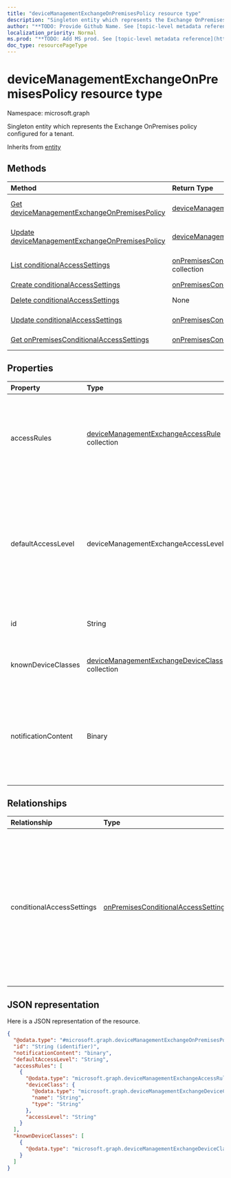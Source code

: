 ```yaml
---
title: "deviceManagementExchangeOnPremisesPolicy resource type"
description: "Singleton entity which represents the Exchange OnPremises policy configured for a tenant."
author: "**TODO: Provide Github Name. See [topic-level metadata reference](https://msgo.azurewebsites.net/add/document/guidelines/metadata.html#topic-level-metadata)**"
localization_priority: Normal
ms.prod: "**TODO: Add MS prod. See [topic-level metadata reference](https://msgo.azurewebsites.net/add/document/guidelines/metadata.html#topic-level-metadata)**"
doc_type: resourcePageType
---
```


# deviceManagementExchangeOnPremisesPolicy resource type


Namespace: microsoft.graph

Singleton entity which represents the Exchange OnPremises policy configured for a tenant.


Inherits from [entity](../resources/entity.md)

## Methods
|Method|Return Type|Description|
|:---|:---|:---|
|[Get deviceManagementExchangeOnPremisesPolicy](../api/devicemanagementexchangeonpremisespolicy-get.md)|[deviceManagementExchangeOnPremisesPolicy](../resources/devicemanagementexchangeonpremisespolicy.md)|Read the properties and relationships of a [deviceManagementExchangeOnPremisesPolicy](../resources/devicemanagementexchangeonpremisespolicy.md) object.|
|[Update deviceManagementExchangeOnPremisesPolicy](../api/devicemanagementexchangeonpremisespolicy-update.md)|[deviceManagementExchangeOnPremisesPolicy](../resources/devicemanagementexchangeonpremisespolicy.md)|Update the properties of a [deviceManagementExchangeOnPremisesPolicy](../resources/devicemanagementexchangeonpremisespolicy.md) object.|
|[List conditionalAccessSettings](../api/devicemanagementexchangeonpremisespolicy-list-conditionalaccesssettings.md)|[onPremisesConditionalAccessSettings](../resources/onpremisesconditionalaccesssettings.md) collection|Get the onPremisesConditionalAccessSettings from the conditionalAccessSettings navigation property.|
|[Create conditionalAccessSettings](../api/devicemanagementexchangeonpremisespolicy-post-conditionalaccesssettings.md)|[onPremisesConditionalAccessSettings](../resources/onpremisesconditionalaccesssettings.md)|Create a new conditionalAccessSettings object.|
|[Delete conditionalAccessSettings](../api/devicemanagementexchangeonpremisespolicy-delete-conditionalaccesssettings.md)|None|Delete a [onPremisesConditionalAccessSettings](../resources/onpremisesconditionalaccesssettings.md) object.|
|[Update conditionalAccessSettings](../api/devicemanagementexchangeonpremisespolicy-update-conditionalaccesssettings.md)|[onPremisesConditionalAccessSettings](../resources/onpremisesconditionalaccesssettings.md)|Update the properties of a conditionalAccessSettings object.|
|[Get onPremisesConditionalAccessSettings](../api/onpremisesconditionalaccesssettings-get.md)|[onPremisesConditionalAccessSettings](../resources/onpremisesconditionalaccesssettings.md)|Read the properties and relationships of an [onPremisesConditionalAccessSettings](../resources/onpremisesconditionalaccesssettings.md) object.|

## Properties
|Property|Type|Description|
|:---|:---|:---|
|accessRules|[deviceManagementExchangeAccessRule](../resources/devicemanagementexchangeaccessrule.md) collection|The list of device access rules in Exchange. The access rules apply globally to the entire Exchange organization|
|defaultAccessLevel|deviceManagementExchangeAccessLevel|Default access state in Exchange. This rule applies globally to the entire Exchange organization. Possible values are: `none`, `allow`, `block`, `quarantine`.|
|id|String|**TODO: Add Description** Inherited from [entity](../resources/entity.md)|
|knownDeviceClasses|[deviceManagementExchangeDeviceClass](../resources/devicemanagementexchangedeviceclass.md) collection|The list of device classes known to Exchange|
|notificationContent|Binary|Notification text that will be sent to users quarantined by this policy. This is UTF8 encoded byte array HTML.|

## Relationships
|Relationship|Type|Description|
|:---|:---|:---|
|conditionalAccessSettings|[onPremisesConditionalAccessSettings](../resources/onpremisesconditionalaccesssettings.md)|The Exchange on premises conditional access settings. On premises conditional access will require devices to be both enrolled and compliant for mail access|

## JSON representation
Here is a JSON representation of the resource.
<!-- {
  "blockType": "resource",
  "keyProperty": "id",
  "@odata.type": "microsoft.graph.deviceManagementExchangeOnPremisesPolicy",
  "baseType": "microsoft.graph.entity",
  "openType": false
}
-->
``` json
{
  "@odata.type": "#microsoft.graph.deviceManagementExchangeOnPremisesPolicy",
  "id": "String (identifier)",
  "notificationContent": "binary",
  "defaultAccessLevel": "String",
  "accessRules": [
    {
      "@odata.type": "microsoft.graph.deviceManagementExchangeAccessRule",
      "deviceClass": {
        "@odata.type": "microsoft.graph.deviceManagementExchangeDeviceClass",
        "name": "String",
        "type": "String"
      },
      "accessLevel": "String"
    }
  ],
  "knownDeviceClasses": [
    {
      "@odata.type": "microsoft.graph.deviceManagementExchangeDeviceClass"
    }
  ]
}
```

